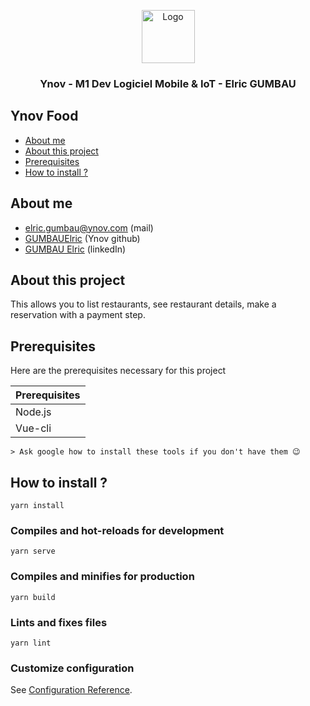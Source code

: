 <p align="center">
  <a href="https://example.com/">
    <img src="https://pbs.twimg.com/profile_images/979714483387092994/PMI-aUXp_400x400.jpg" alt="Logo" width=85 height=85>
  </a>

  <h3 align="center">Ynov - M1 Dev Logiciel Mobile & IoT - Elric GUMBAU</h3>
</p>

## Ynov Food

- [About me](#About-me)
- [About this project](#About-this-project)
- [Prerequisites](#Prerequisites)
- [How to install ?](#How-to-install)

## About me

- elric.gumbau@ynov.com (mail)
- [GUMBAUElric](https://github.com/GUMBAUElric) (Ynov github)
- [GUMBAU Elric](https://fr.linkedin.com/in/elric-gumbau-30943417a/) (linkedIn)

## About this project

This allows you to list restaurants, see restaurant details, make a reservation with a payment step.

## Prerequisites

Here are the prerequisites necessary for this project

| Prerequisites |
| ------------- |
| Node.js       |
| Vue-cli       |

    > Ask google how to install these tools if you don't have them 😉

## How to install ?

```
yarn install
```

### Compiles and hot-reloads for development

```
yarn serve
```

### Compiles and minifies for production

```
yarn build
```

### Lints and fixes files

```
yarn lint
```

### Customize configuration

See [Configuration Reference](https://cli.vuejs.org/config/).
